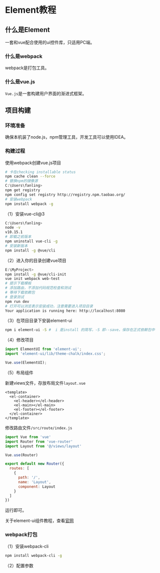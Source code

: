 # Element教程

## 什么是Element

一套和vue配合使用的ui控件库，只适用PC端。

### 什么是webpack

webpack是打包工具。

### 什么是vue.js

`Vue.js`是一套构建用户界面的渐进式框架。

## 项目构建

### 环境准备

确保本机装了node.js，npm管理工具，开发工具可以使用IDEA。

### 构建过程

使用webpack创建vue.js项目

```bash
# 卡在checking installable status
npm cache clean --force
# 替换npm的镜像源
C:\Users\fanling>
npm get registry
npm config set registry http://registry.npm.taobao.org/
# 安装webpack
npm install webpack -g
```

（1）安装vue-cli@3

```bash
C:\Users\fanling>
node -v
v10.15.1
# 卸载之前版本
npm uninstall vue-cli -g
# 安装新版本
npm install -g @vue/cli
```

（2）进入你的目录创建vue项目

```bash
E:\MyProject>
npm install -g @vue/cli-init
vue init webpack web-test
# 提示下载模板
# 添加路由，不添加代码规范检查和测试
# 等待下载依赖包
# 登录测试
npm run dev
# 打开可以浏览表示安装成功，注意需要进入项目目录
Your application is running here: http://localhost:8080
```

（3）在项目目录下安装element-ui

```bash
npm i element-ui -S #  i 是install 的简写，-S 即--save，保存在正式依赖包中
```

（4）修改项目

```js
import ElementUI from 'element-ui';
import 'element-ui/lib/theme-chalk/index.css';

Vue.use(ElementUI);
```

（5）布局组件

新建views文件，存放布局文件`layout.vue`

```vue
<template>
  <el-container>
    <el-header></el-header>
    <el-main></el-main>
    <el-footer></el-footer>
  </el-container>
</template>
```

修改路由文件`/src/route/index.js`

```js
import Vue from 'vue'
import Router from 'vue-router'
import Layout from '@/views/layout'

Vue.use(Router)

export default new Router({
  routes: [
    {
      path: '/',
      name: 'Layout',
      component: Layout
    }
  ]
})
```

运行即可。

关于element-ui组件教程，查看[官网](https://element.eleme.cn)

### webpack打包

（1）安装webpack-cli

```bash
npm install webpack-cli -g
```

（2）配置参数

